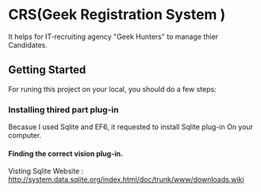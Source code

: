 # CRS(Geek Registration System )
It helps for IT-recruiting agency "Geek Hunters" to manage thier Candidates.

## Getting Started

For runing this project on your local, you should do a few steps:

### Installing thired part plug-in

Becasue I used Sqlite and EF6, it requested to install Sqlite plug-in On your computer.

#### Finding the correct vision plug-in.

Visting Sqlite Website :
http://system.data.sqlite.org/index.html/doc/trunk/www/downloads.wiki

